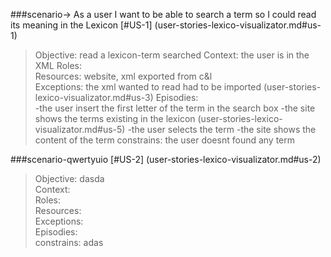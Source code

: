 ###scenario-> As a user I want to be able to search a term so I could read its meaning in the Lexicon
[#US-1] (user-stories-lexico-visualizator.md#us-1)

> Objective: read a lexicon-term searched
> Context:  the user is in the XML
> Roles:  
> Resources: website, xml exported from c&l  
> Exceptions:  the xml wanted to read had to be imported (user-stories-lexico-visualizator.md#us-3)
> Episodies:  
>  -the user insert the first letter of the term in the search box
>  -the site shows the terms existing in the lexicon (user-stories-lexico-visualizator.md#us-5)
>  -the user selects the term
>  -the site shows the content of the term
> constrains: the user doesnt found any term


###scenario-qwertyuio
[#US-2] (user-stories-lexico-visualizator.md#us-2)

> Objective: dasda  
> Context:  
> Roles:  
> Resources:  
> Exceptions:  
> Episodies:  
> constrains: adas
